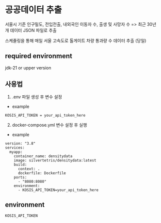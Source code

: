# 공공데이터 추출
서울시 기준 인구밀도, 전입전출, 내외국인 이동자 수, 출생 및 사망자 수 => 최근 30년개 데이터 JSON 파일로 추출

스케쥴링을 통해 매일 서울 고속도로 톨게이트 차량 통과량 수 데이터 추출 (당일)


## required environment
jdk-21 or upper version

## 사용법

1. .env 파일 생성 후 변수 설정
- example
```
KOSIS_API_TOKEN = your_api_token_here
```

2. docker-compose.yml 변수 설정 후 실행

- example
```
version: "3.8"
services:
  myapp:
    container_name: densitydata
    image: silvertetris/densitydata:latest
    build:
      context: .
      dockerfile: Dockerfile
    ports:
      - "8080:8080"
    environment:
      - KOSIS_API_TOKEN=your_api_token_here

```

## environment
```
KOSIS_API_TOKEN
```

